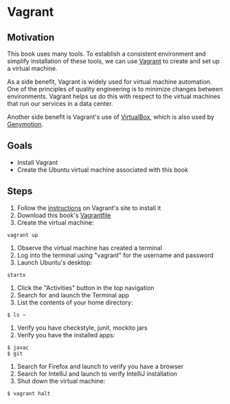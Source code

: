 # Vagrant

## Motivation

This book uses many tools. To establish a consistent environment and simplify installation of these tools, we can use [Vagrant](https://www.vagrantup.com) to create and set up a virtual machine.

As a side benefit, Vagrant is widely used for virtual machine automation. One of the principles of quality engineering is to minimize changes between environments. Vagrant helps us do this with respect to the virtual machines that run our services in a data center.

Another side benefit is Vagrant's use of [VirtualBox](https://www.virtualbox.org/), which is also used by [Genymotion](https://www.genymotion.com).


## Goals

* Install Vagrant
* Create the Ubuntu virtual machine associated with this book


## Steps

1. Follow the [instructions](http://docs.vagrantup.com/v2/getting-started/index.html) on Vagrant's site to install it
1. Download this book's [Vagrantfile](../Vagrantfile)
1. Create the virtual machine:

```
vagrant up
```
1. Observe the virtual machine has created a terminal
1. Log into the terminal using "vagrant" for the username and password
1. Launch Ubuntu's desktop:

```
startx
```
1. Click the "Activities" button in the top navigation
1. Search for and launch the Terminal app
1. List the contents of your home directory:
```
$ ls ~
```

1. Verify you have checkstyle, junit, mockito jars
1. Verify you have the installed apps:
```
$ javac
$ git
```

1. Search for Firefox and launch to verify you have a browser
1. Search for IntelliJ and launch to verify IntelliJ installation
1. Shut down the virtual machine:

```
$ vagrant halt
```




